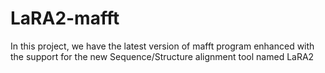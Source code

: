 # LaRA2-mafft
In this project, we have the latest version of mafft program enhanced with the support for the new Sequence/Structure alignment tool named LaRA2
